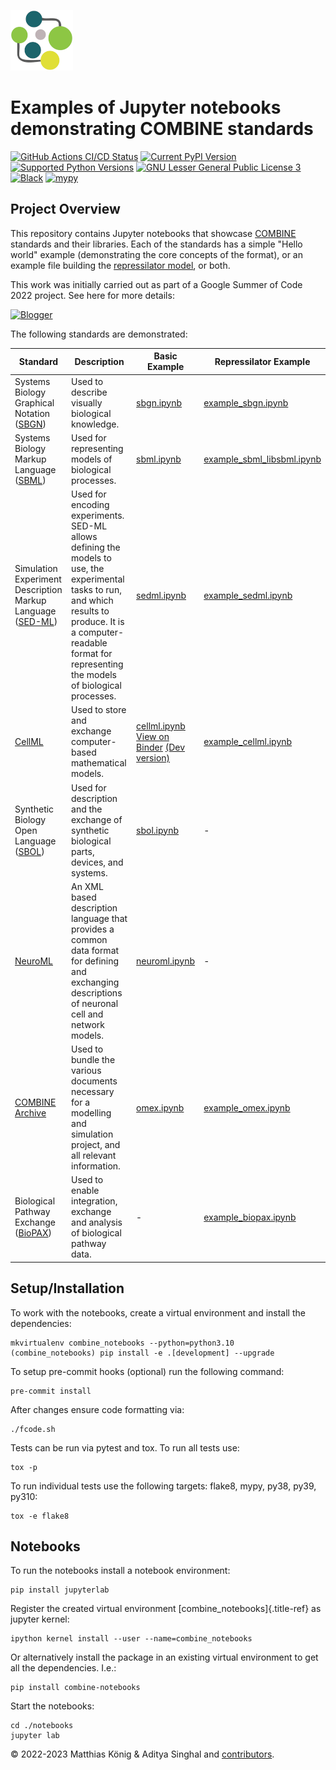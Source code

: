 ![COMBINE logo](https://raw.githubusercontent.com/combine-org/combine-notebooks/main/docs/images/combine.png)

# Examples of Jupyter notebooks demonstrating COMBINE standards

[![GitHub Actions CI/CD Status](https://github.com/combine-org/combine-notebooks/actions/workflows/main.yml/badge.svg)](https://github.com/combine-org/combine-notebooks/actions/workflows/main.yml)
[![Current PyPI Version](https://img.shields.io/pypi/v/combine-notebooks.svg)](https://pypi.org/project/combine-notebooks/)
[![Supported Python Versions](https://img.shields.io/pypi/pyversions/combine-notebooks.svg)](https://pypi.org/project/combine-notebooks/)
[![GNU Lesser General Public License 3](https://img.shields.io/pypi/l/combine-notebooks.svg)](http://opensource.org/licenses/LGPL-3.0)
[![Black](https://img.shields.io/badge/code%20style-black-000000.svg)](https://github.com/ambv/black)
[![mypy](http://www.mypy-lang.org/static/mypy_badge.svg)](http://mypy-lang.org/)

## Project Overview

This repository contains Jupyter notebooks that showcase [COMBINE](http://co.mbine.org/standards) standards and their libraries.
Each of the standards has a simple "Hello world" example (demonstrating the core concepts of the format), or an example file building the [repressilator model](https://pubmed.ncbi.nlm.nih.gov/10659856/), or both.

This work was initially carried out as part of a Google Summer of Code 2022 project. See here for more details:

[![Blogger](https://img.shields.io/badge/Blogger-FF5722?style=for-the-badge&logo=blogger&logoColor=white)](https://combine-notebooks-gsoc-2022.blogspot.com/)

The following standards are demonstrated:

| Standard | Description | Basic Example | Repressilator Example |
|---|---|---|---|
| Systems Biology Graphical Notation ([SBGN](https://sbgn.github.io/)) | Used to describe visually biological knowledge. | [sbgn.ipynb](https://github.com/combine-org/combine-notebooks/blob/main/notebooks/sbgn.ipynb) | [example_sbgn.ipynb](https://github.com/combine-org/combine-notebooks/blob/main/notebooks/example_sbgn.ipynb) |
| Systems Biology Markup Language ([SBML](https://sbml.org/)) | Used for representing models of biological processes. | [sbml.ipynb](https://github.com/combine-org/combine-notebooks/blob/main/notebooks/sbml.ipynb) | [example_sbml_libsbml.ipynb](https://github.com/combine-org/combine-notebooks/blob/main/notebooks/example_sbml_libsbml.ipynb) |
| Simulation Experiment Description Markup Language ([SED-ML](https://sed-ml.org/)) | Used for encoding experiments. SED-ML allows defining the models to use, the experimental tasks to run, and which results to produce. It is a computer-readable format for representing the models of biological processes. | [sedml.ipynb](https://github.com/combine-org/combine-notebooks/blob/main/notebooks/sedml.ipynb) | [example_sedml.ipynb](https://github.com/combine-org/combine-notebooks/blob/main/notebooks/example_sedml.ipynb) |
| [CellML](https://www.cellml.org/) | Used to store and exchange computer-based mathematical models. | [cellml.ipynb](https://github.com/combine-org/combine-notebooks/blob/main/notebooks/cellml.ipynb) [View on Binder](https://mybinder.org/v2/gh/combine-org/combine-notebooks/main?labpath=notebooks%2Fcellml.ipynb) [(Dev version)](https://mybinder.org/v2/gh/combine-org/combine-notebooks/development?labpath=notebooks%2Fcellml.ipynb) | [example_cellml.ipynb](https://github.com/combine-org/combine-notebooks/blob/main/notebooks/example_cellml.ipynb) |
| Synthetic Biology Open Language ([SBOL](https://sbolstandard.org/)) | Used for description and the exchange of synthetic biological parts, devices, and systems. | [sbol.ipynb](https://github.com/combine-org/combine-notebooks/blob/main/notebooks/sbol.ipynb) | - |
| [NeuroML](https://neuroml.org/) | An XML based description language that provides a common data format for defining and exchanging descriptions of neuronal cell and network models. | [neuroml.ipynb](https://github.com/combine-org/combine-notebooks/blob/main/notebooks/neuroml.ipynb) | - |
| [COMBINE Archive](https://combinearchive.org/index/) | Used to bundle the various documents necessary for a modelling and simulation project, and all relevant information. | [omex.ipynb](https://github.com/combine-org/combine-notebooks/blob/main/notebooks/omex.ipynb) | [example_omex.ipynb](https://github.com/combine-org/combine-notebooks/blob/main/notebooks/example_omex.ipynb) |
| Biological Pathway Exchange ([BioPAX](http://www.biopax.org/)) | Used to enable integration, exchange and analysis of biological pathway data. | - | [example_biopax.ipynb](https://github.com/combine-org/combine-notebooks/blob/main/notebooks/example_biopax.ipynb) |


## Setup/Installation

To work with the notebooks, create a virtual environment and install the dependencies:

    mkvirtualenv combine_notebooks --python=python3.10
    (combine_notebooks) pip install -e .[development] --upgrade

To setup pre-commit hooks (optional) run the following command:

    pre-commit install

After changes ensure code formatting via:

    ./fcode.sh

Tests can be run via pytest and tox. To run all tests use:

    tox -p

To run individual tests use the following targets: flake8, mypy, py38, py39, py310:

    tox -e flake8

## Notebooks

To run the notebooks install a notebook environment:

    pip install jupyterlab

Register the created virtual environment [combine_notebooks]{.title-ref}
as jupyter kernel:

    ipython kernel install --user --name=combine_notebooks

Or alternatively install the package in an existing virtual environment
to get all the dependencies. I.e.:

    pip install combine-notebooks

Start the notebooks:

    cd ./notebooks
    jupyter lab

© 2022-2023 Matthias König & Aditya Singhal and [contributors](https://github.com/combine-org/combine-notebooks/graphs/contributors).

